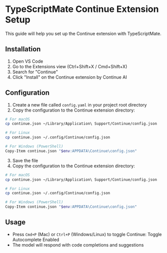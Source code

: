 # TypeScriptMate Continue Extension Setup

This guide will help you set up the Continue extension with TypeScriptMate.

## Installation

1. Open VS Code
2. Go to the Extensions view (Ctrl+Shift+X / Cmd+Shift+X)
3. Search for "Continue"
4. Click "Install" on the Continue extension by Continue AI

## Configuration

1. Create a new file called `config.yaml` in your project root directory
2. Copy the configuration to the Continue extension directory:

```bash
# For macOS
cp continue.json ~/Library/Application\ Support/Continue/config.json

# For Linux
cp continue.json ~/.config/Continue/config.json

# For Windows (PowerShell)
Copy-Item continue.json "$env:APPDATA\Continue\config.json"
```

3. Save the file
4. Copy the configuration to the Continue extension directory:

```bash
# For macOS
cp continue.json ~/Library/Application\ Support/Continue/config.json

# For Linux
cp continue.json ~/.config/Continue/config.json

# For Windows (PowerShell)
Copy-Item continue.json "$env:APPDATA\Continue\config.json"
```

## Usage

- Press `Cmd+P` (Mac) or `Ctrl+P` (Windows/Linux) to toggle Continue: Toggle Autocomplete Enabled
- The model will respond with code completions and suggestions
